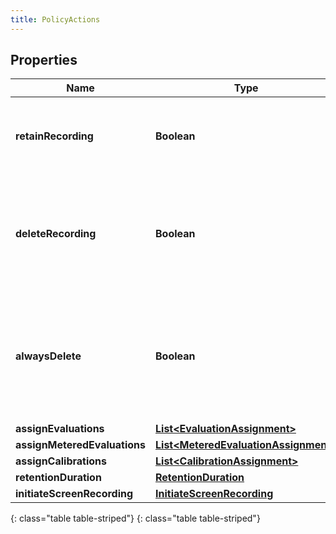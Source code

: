 ```yaml
---
title: PolicyActions
---
```


## Properties

| Name | Type | Description | Notes |
| ------------ | ------------- | ------------- | ------------- |
| **retainRecording** | **Boolean** | true to retain the recording associated with the conversation. Default &#x3D; true |  [optional] |
| **deleteRecording** | **Boolean** | true to delete the recording associated with the conversation. If retainRecording &#x3D; true, this will be ignored. Default &#x3D; false |  [optional] |
| **alwaysDelete** | **Boolean** | true to delete the recording associated with the conversation regardless of the values of retainRecording or deleteRecording. Default &#x3D; false |  [optional] |
| **assignEvaluations** | [**List&lt;EvaluationAssignment&gt;**](EvaluationAssignment.html) |  |  [optional] |
| **assignMeteredEvaluations** | [**List&lt;MeteredEvaluationAssignment&gt;**](MeteredEvaluationAssignment.html) |  |  [optional] |
| **assignCalibrations** | [**List&lt;CalibrationAssignment&gt;**](CalibrationAssignment.html) |  |  [optional] |
| **retentionDuration** | [**RetentionDuration**](RetentionDuration.html) |  |  [optional] |
| **initiateScreenRecording** | [**InitiateScreenRecording**](InitiateScreenRecording.html) |  |  [optional] |
{: class="table table-striped"}
{: class="table table-striped"}


